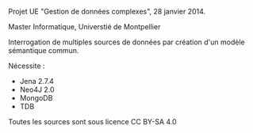 Projet UE "Gestion de données complexes", 28 janvier 2014.

Master Informatique, Universtié de Montpellier

Interrogation de multiples sources de données par création d'un modèle sémantique commun.

Nécessite :
+ Jena 2.7.4
+ Neo4J 2.0
+ MongoDB
+ TDB

Toutes les sources sont sous licence CC BY-SA 4.0